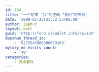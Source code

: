 ```yaml
---
id: 134
title: '一个结果 “我”的正确 “我们”的失败'
date: '2008-02-25T21:32:53+08:00'
author: Zephur
layout: post
guid: 'http://foro.cloudlet.info/?p=134'
duoshuo_thread_id:
    - '6275545980888679169'
mytory_md_visits_count:
    - '40'
categories:
    - 流水春秋
---
```


